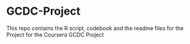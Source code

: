 # GCDC-Project
This repo contains the R script, codebook and the readme files for the Project for the Coursera GCDC Project 
